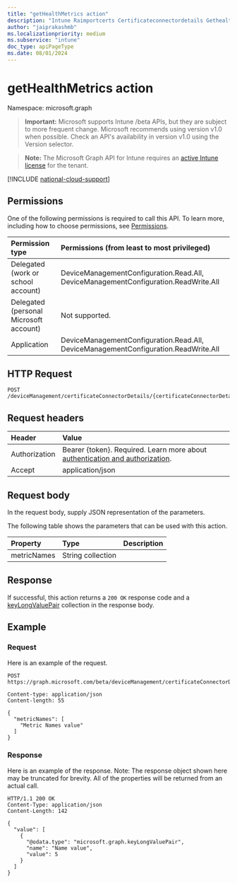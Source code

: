 ```yaml
---
title: "getHealthMetrics action"
description: "Intune Raimportcerts Certificateconnectordetails Gethealthmetrics Api ."
author: "jaiprakashmb"
ms.localizationpriority: medium
ms.subservice: "intune"
doc_type: apiPageType
ms.date: 08/01/2024
---
```


# getHealthMetrics action

Namespace: microsoft.graph

> **Important:** Microsoft supports Intune /beta APIs, but they are subject to more frequent change. Microsoft recommends using version v1.0 when possible. Check an API's availability in version v1.0 using the Version selector.

> **Note:** The Microsoft Graph API for Intune requires an [active Intune license](https://go.microsoft.com/fwlink/?linkid=839381) for the tenant.



[!INCLUDE [national-cloud-support](../../includes/all-clouds.md)]

## Permissions
One of the following permissions is required to call this API. To learn more, including how to choose permissions, see [Permissions](/graph/permissions-reference).

|Permission type|Permissions (from least to most privileged)|
|:---|:---|
|Delegated (work or school account)|DeviceManagementConfiguration.Read.All, DeviceManagementConfiguration.ReadWrite.All|
|Delegated (personal Microsoft account)|Not supported.|
|Application|DeviceManagementConfiguration.Read.All, DeviceManagementConfiguration.ReadWrite.All|

## HTTP Request
<!-- {
  "blockType": "ignored"
}
-->
``` http
POST /deviceManagement/certificateConnectorDetails/{certificateConnectorDetailsId}/getHealthMetrics
```

## Request headers
|Header|Value|
|:---|:---|
|Authorization|Bearer {token}. Required. Learn more about [authentication and authorization](/graph/auth/auth-concepts).|
|Accept|application/json|

## Request body
In the request body, supply JSON representation of the parameters.

The following table shows the parameters that can be used with this action.

|Property|Type|Description|
|:---|:---|:---|
|metricNames|String collection||



## Response
If successful, this action returns a `200 OK` response code and a [keyLongValuePair](../resources/intune-shared-keylongvaluepair.md) collection in the response body.

## Example

### Request
Here is an example of the request.
``` http
POST https://graph.microsoft.com/beta/deviceManagement/certificateConnectorDetails/{certificateConnectorDetailsId}/getHealthMetrics

Content-type: application/json
Content-length: 55

{
  "metricNames": [
    "Metric Names value"
  ]
}
```

### Response
Here is an example of the response. Note: The response object shown here may be truncated for brevity. All of the properties will be returned from an actual call.
``` http
HTTP/1.1 200 OK
Content-Type: application/json
Content-Length: 142

{
  "value": [
    {
      "@odata.type": "microsoft.graph.keyLongValuePair",
      "name": "Name value",
      "value": 5
    }
  ]
}
```
